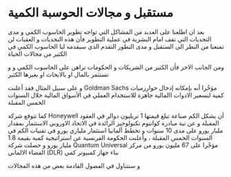 # مستقبل و مجالات الحوسبة الكمية 

بعد ان اطلعنا على العديد من المشاكل التي تواجه تطوير الحاسوب الكمي و مدى التحديات التي تقف امام البشرية في عملية التطوير
فأن هذه التحديات و العقبات لن تمنعنا من النظر الى الستقبل و مدى التطور التقدم الذي سيقدمه لنا الحاسوب الكمي في الكثير من
مجالات الحياة

ومن الجانب الاخر فأن الكثير من الشريكات و الحكومات تراهن على الحاسوب الكمي و و تستثمر بالمال او بالابحاث او بغيرها الكثير

و على سبيل المثال فقد
أعلنت
Goldman Sachs 
مؤخًرا أنه بإمكانه إدخال خوارزميات كمية لتسعير الادوات االمالية جاهزة للاستخدام العملي في الأسواق المالية خلال السنوات الخمس المقبلة 

كما تتوقع شركة Honeywell
أن يشكل الكم صناعة تبلغ قيمتها 1 تريليون دوالر في العقود المقبلة
و عن نية مبادرة كوانتوم تكنولوجيز الرائدة في الاتحاد الاوروبي الاستثمار بمقدار مليار يورو على مدى 10 سنوات
و تخطط ألمانيا استثمار ملياري يورو في تقنيات الكم في السنوات الخمس المقبلة ، وأعلنت الحكومة الفرنسية عن استراتيجية كمية
بقيمة 1.8 مليار يورو
و
حصلت شركة Quantum Universal
مؤخًرا على 67 مليون يورو من مركز الفضاء الالماني
(DLR)
بناء جهاز كمبيوتر كمي

و سنتناول في الفصول القادمة بعض من هذه المجالات